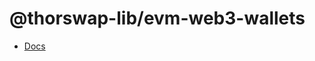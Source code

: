 # @thorswap-lib/evm-web3-wallets

- [Docs](https://docs.thorswap.finance/swapkit-docs/swapkit-sdk/wallets/evm-web-extensions)
